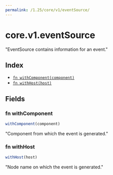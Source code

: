 ```yaml
---
permalink: /1.25/core/v1/eventSource/
---
```


# core.v1.eventSource

"EventSource contains information for an event."

## Index

* [`fn withComponent(component)`](#fn-withcomponent)
* [`fn withHost(host)`](#fn-withhost)

## Fields

### fn withComponent

```ts
withComponent(component)
```

"Component from which the event is generated."

### fn withHost

```ts
withHost(host)
```

"Node name on which the event is generated."